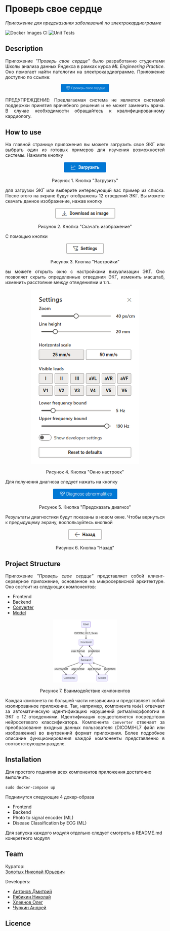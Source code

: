 # Проверь свое сердце
*Приложение для предсказания заболеваний по электрокардиограмме*

![Docker Images CI](https://github.com/ecg-diagnostic/ecg/workflows/Docker%20Images%20CI/badge.svg?branch=master)
![Unit Tests](https://github.com/ecg-diagnostic/ecg/workflows/Unit%20Tests/badge.svg?branch=master)


## Description

<p align="justify">
Приложение <i>"Проверь свое сердце"</i> было разработанно студентами Школы анализа данных Яндекса в рамках курса <i>ML Engineering Practice</i>. Оно помогает найти патологии на электрокардиограмме. Приложение доступно по ссылке:
</p>

<p align="center">
  <a href="http://check-ecg.ru"><img src="./images/check.png" alt="This browser doesn't support PNG file" width="30%" height="30%"/></a>
</p>

<p align="justify">
ПРЕДУПРЕЖДЕНИЕ: Предлагаемая система не является системой поддержки принятия врачебного решения и не может заменить врача.
В случае необходимости обращайтесь к квалифицированному кардиологу.
</p>


## How to use

<p align="justify">
На главной странице приложения вы можете загрузить свое ЭКГ или выбрать один из готовых примеров для изучения возможностей системы. Нажмите кнопку
</p>

<p align="center">
  <img src="./images/guide/load.png" alt="This browser doesn't support PNG file"/>
</p>
<p align="center">Рисунок 1. Кнопка "Загрузить"</p>

<p align="justify">
для загрузки ЭКГ или выберите интересующий вас пример из списка. После этого на экране будут отображены 12 отведений ЭКГ. Вы можете скачать данное изображение, нажав кнопку
</p>

<p align="center">
  <img src="./images/guide/download_as_image.png" alt="This browser doesn't support PNG file"/>
</p>
<p align="center">Рисунок 2. Кнопка "Скачать изображение"</p>

С помощью кнопки

<p align="center">
  <img src="./images/guide/settings.png" alt="This browser doesn't support PNG file"/>
</p>
<p align="center">Рисунок 3. Кнопка "Настройки"</p>

<p align="justify">
вы можете открыть окно с настройками визуализации ЭКГ. Оно позволяет скрыть определенные отведения ЭКГ, изменить маcштаб, изменить расстояние между отведениями и т.п..
</p>

<p align="center">
  <img src="./images/guide/settings_all.png" alt="This browser doesn't support PNG file"/>
</p>
<p align="center">Рисунок 4. Кнопка "Окно настроек"</p>

Для получения диагноза следует нажать на кнопку

<p align="center">
  <img src="./images/guide/diagnose.png" alt="This browser doesn't support PNG file"/>
</p>
<p align="center">Рисунок 5. Кнопка "Предсказать диагноз"</p>

<p align="justify">
Результаты диагностики будут показаны в новом окне. Чтобы вернуться к предыдущему экрану, воспользуйтесь кнопкой
</p>

<p align="center">
  <img src="./images/guide/back.png" alt="This browser doesn't support PNG file"/>
</p>
<p align="center">Рисунок 6. Кнопка "Назад"</p>


## Project Structure

<p align="justify">
Приложение <i>"Проверь свое сердце"</i> представляет собой клиент-серверное приложение, основанное на микросервисной архитектуре. Оно состоит из следующих компонентов:
</p>

- Frontend
- Backend
- [Converter](./converter/README.md)
- [Model](./model/README.md)

<p align="center">
  <img src="./images/app_architecture.png" alt="This browser doesn't support PNG file" width="40%" height="40%"/>
</p>

<p align="center">Рисунок 7. Взаимодействие компонентов</p>

<p align="justify">
Каждая компонета по большей части независима и представляет собой изолированное приложение. Так, например, компонента <code>Model</code> отвечает за автоматическую идентификацию нарушений ритма/морфологии в ЭКГ с 12 отведениями. Идентификация осуществляется посредством нейросетевого классификатора. Компонента <code>Converter</code> отвечает за преобразование входных данных пользователя (DICOM/HL7 файл или изображение) во внутренний формат приложения. Более подробное описание функционирования каждой компоненты представленно в соответствующем разделе.
</p>


## Installation
Для простого поднятия всех компонентов приложения достаточно выполнить:

`sudo docker-compose up`

Поднимутся следующие 4 докер-образа
- Frontend
- Backend
- Photo to signal encoder (ML)
- Disease Classification by ECG (ML)

Для запуска каждого модуля отдельно следует смотреть в README.md конкретного модуля


## Team

Куратор:  
[Золотых Николай Юрьевич](https://github.com/NikolaiZolotykh)  
  
Developers:
- [Антонов Дмитрий](https://github.com/Lashby8)
- [Рябикин Николай](https://github.com/ryabsky)  
- [Хлевнов Олег](https://github.com/khlevnov)  
- [Чуркин Андрей](https://github.com/2-71-churkin)
  
## Licence

